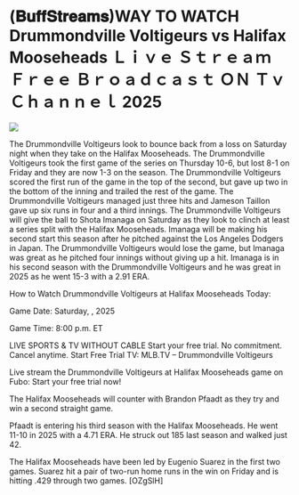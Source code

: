 # (𝐁𝐮𝐟𝐟𝐒𝐭𝐫𝐞𝐚𝐦𝐬)WAY TO WATCH Drummondville Voltigeurs vs Halifax Mooseheads Ｌｉｖｅ Ｓｔｒｅａｍ Ｆｒｅｅ Ｂｒｏａｄｃａｓｔ ＯＮ Ｔｖ Ｃｈａｎｎｅｌ  2025  
  
  
[![](https://i.imgur.com/qSNzIqt.png)](https://movie.rssnews.media/AwMIDnsF.php)  
  
The Drummondville Voltigeurs look to bounce back from a loss on Saturday night when they take on the Halifax Mooseheads. The Drummondville Voltigeurs took the first game of the series on Thursday 10-6, but lost 8-1 on Friday and they are now 1-3 on the season. The Drummondville Voltigeurs scored the first run of the game in the top of the second, but gave up two in the bottom of the inning and trailed the rest of the game. The Drummondville Voltigeurs managed just three hits and Jameson Taillon gave up six runs in four and a third innings. The Drummondville Voltigeurs will give the ball to Shota Imanaga on Saturday as they look to clinch at least a series split with the Halifax Mooseheads. Imanaga will be making his second start this season after he pitched against the Los Angeles Dodgers in Japan. The Drummondville Voltigeurs would lose the game, but Imanaga was great as he pitched four innings without giving up a hit. Imanaga is in his second season with the Drummondville Voltigeurs and he was great in 2025 as he went 15-3 with a 2.91 ERA.

How to Watch Drummondville Voltigeurs at Halifax Mooseheads Today:

Game Date: Saturday, , 2025

Game Time: 8:00 p.m. ET

LIVE SPORTS & TV WITHOUT CABLE
Start your free trial. No commitment. Cancel anytime.
Start Free Trial
TV: MLB.TV – Drummondville Voltigeurs

Live stream the Drummondville Voltigeurs at Halifax Mooseheads game on Fubo: Start your free trial now!

The Halifax Mooseheads will counter with Brandon Pfaadt as they try and win a second straight game.

Pfaadt is entering his third season with the Halifax Mooseheads. He went 11-10 in 2025 with a 4.71 ERA. He struck out 185 last season and walked just 42.

The Halifax Mooseheads have been led by Eugenio Suarez in the first two games. Suarez hit a pair of two-run home runs in the win on Friday and is hitting .429 through two games. [OZgSlH]